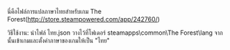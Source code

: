 นี่คือไฟล์การแปลภาษาไทยสำหรับเกม The Forest(http://store.steampowered.com/app/242760/)

วิธีใช้งาน:
นำไฟล์ ไทย.json วางไว้ที่โฟเดอร์ steamapps\common\The Forest\lang
จากนั้นเข้าเกมและตั้งค่าภาษาของเกมให้เป็น "ไทย"
